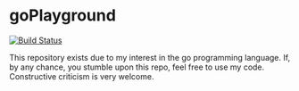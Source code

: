 # goPlayground


[![Build Status](https://api.travis-ci.org/repos/Chrizey91/goPlayground.svg)](https://travis-ci.org/Chrizey91/goPlayground)


This repository exists due to my interest in the go programming language. If, by any chance, you stumble upon this repo, feel free to use my code. Constructive criticism is very welcome.
